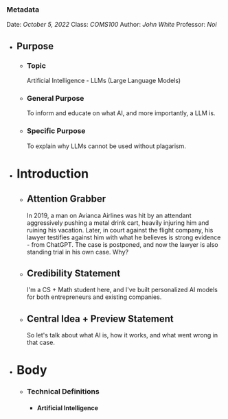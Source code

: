 ### Metadata
Date: *October 5, 2022*
Class: *COMS100*
Author: *John White*
Professor: *Noi*
- ## Purpose
	- ### Topic
	  Artificial Intelligence - LLMs (Large Language Models)
	- ### General Purpose
	  To inform and educate on what AI, and more importantly, a LLM is.
	- ### Specific Purpose
	  To explain why LLMs cannot be used without plagarism.
- # Introduction
	- ## Attention Grabber
	  In 2019, a man on Avianca Airlines was hit by an attendant aggressively pushing a metal drink cart, heavily injuring him and ruining his vacation. Later, in court against the flight company, his lawyer testifies against him with what he believes is strong evidence - from ChatGPT. The case is postponed, and now the lawyer is also standing trial in his own case. Why?
	- ## Credibility Statement
	  I'm a CS + Math student here, and I've built personalized AI models for both entrepreneurs and existing companies.
	- ## Central Idea + Preview Statement
	  So let's talk about what AI is, how it works, and what went wrong in that case.
- # Body
	- ### Technical Definitions
		- #### Artificial Intelligence
